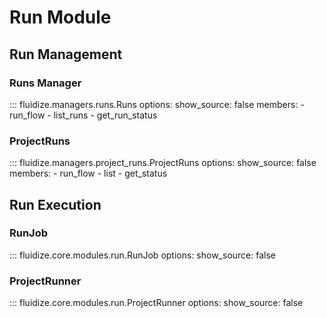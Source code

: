 # Run Module

## Run Management

### Runs Manager
::: fluidize.managers.runs.Runs
    options:
      show_source: false
      members:
        - run_flow
        - list_runs
        - get_run_status

### ProjectRuns
::: fluidize.managers.project_runs.ProjectRuns
    options:
      show_source: false
      members:
        - run_flow
        - list
        - get_status

## Run Execution

### RunJob
::: fluidize.core.modules.run.RunJob
    options:
      show_source: false

### ProjectRunner
::: fluidize.core.modules.run.ProjectRunner
    options:
      show_source: false
